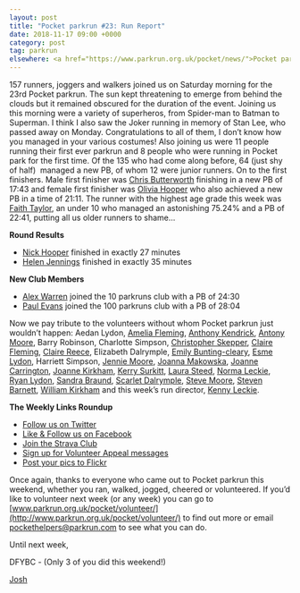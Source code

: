 ```yaml
---
layout: post
title: "Pocket parkrun #23: Run Report"
date: 2018-11-17 09:00 +0000
category: post
tag: parkrun
elsewhere: <a href="https://www.parkrun.org.uk/pocket/news/">Pocket parkrun</a>
---
```


157 runners, joggers and walkers joined us on Saturday morning for the 23rd Pocket parkrun. The sun kept threatening to emerge from behind the clouds but it remained obscured for the duration of the event. Joining us this morning were a variety of superheros, from Spider-man to Batman to Superman. I think I also saw the Joker running in memory of Stan Lee, who passed away on Monday. Congratulations to all of them, I don’t know how you managed in your various costumes! Also joining us were 11 people running their first ever parkrun and 8 people who were running in Pocket park for the first time. Of the 135 who had come along before, 64 (just shy of half)  managed a new PB, of whom 12 were junior runners. On to the first finishers. Male first finisher was [Chris Butterworth](http://www.parkrun.org.uk/pocket/results/latestresults/athletehistory?athleteNumber=287219) finishing in a new PB of 17:43 and female first finisher was [Olivia Hooper](http://www.parkrun.org.uk/pocket/results/latestresults/athletehistory?athleteNumber=4031479) who also achieved a new PB in a time of 21:11. The runner with the highest age grade this week was [Faith Taylor](http://www.parkrun.org.uk/pocket/results/latestresults/athletehistory?athleteNumber=1240026), an under 10 who managed an astonishing 75.24% and a PB of 22:41, putting all us older runners to shame...

**Round Results**

*   [Nick Hooper](http://www.parkrun.org.uk/pocket/results/latestresults/athletehistory?athleteNumber=4838149) finished in exactly 27 minutes
*   [Helen Jennings](http://www.parkrun.org.uk/pocket/results/latestresults/athletehistory?athleteNumber=4982306) finished in exactly 35 minutes

**New Club Members**

*   [Alex Warren](http://www.parkrun.org.uk/pocket/results/latestresults/athletehistory?athleteNumber=4851871) joined the 10 parkruns club with a PB of 24:30
*   [Paul Evans](http://www.parkrun.org.uk/pocket/results/latestresults/athletehistory?athleteNumber=917005) joined the 100 parkruns club with a PB of 28:04

Now we pay tribute to the volunteers without whom Pocket parkrun just wouldn’t happen: Aedan Lydon, [Amelia Fleming](http://www.parkrun.org.uk/pocket/results/latestresults/athletehistory?athleteNumber=3014582), [Anthony Kendrick](http://www.parkrun.org.uk/pocket/results/latestresults/athletehistory?athleteNumber=1360703), [Antony Moore](http://www.parkrun.org.uk/pocket/results/weeklyresults/athletehistory?athleteNumber=2865977), Barry Robinson, Charlotte Simpson, [Christopher Skepper](http://www.parkrun.org.uk/pocket/results/latestresults/athletehistory?athleteNumber=3655506), [Claire Fleming](http://www.parkrun.org.uk/pocket/results/latestresults/athletehistory?athleteNumber=3373181), [Claire Reece](http://www.parkrun.org.uk/pocket/results/latestresults/athletehistory?athleteNumber=4701687), Elizabeth Dalrymple, [Emily Bunting-cleary](http://www.parkrun.org.uk/pocket/results/weeklyresults/athletehistory?athleteNumber=3982155), [Esme Lydon](http://www.parkrun.org.uk/pocket/results/latestresults/athletehistory?athleteNumber=3177668), Harriett Simpson, [Jennie Moore](http://www.parkrun.org.uk/pocket/results/weeklyresults/athletehistory?athleteNumber=2779626), [Joanna Makowska](http://www.parkrun.org.uk/pocket/results/weeklyresults/athletehistory?athleteNumber=4694696), [Joanne Carrington](http://www.parkrun.org.uk/pocket/results/weeklyresults/athletehistory?athleteNumber=181580), [Joanne Kirkham](http://www.parkrun.org.uk/pocket/results/weeklyresults/athletehistory?athleteNumber=4936439), [Kerry Surkitt](http://www.parkrun.org.uk/pocket/results/latestresults/athletehistory?athleteNumber=693485), [Laura Steed](http://www.parkrun.org.uk/pocket/results/latestresults/athletehistory?athleteNumber=653409), [Norma Leckie](http://www.parkrun.org.uk/pocket/results/weeklyresults/athletehistory?athleteNumber=85968), [Ryan Lydon](http://www.parkrun.org.uk/pocket/results/latestresults/athletehistory?athleteNumber=2513569), [Sandra Braund](http://www.parkrun.org.uk/pocket/results/weeklyresults/athletehistory?athleteNumber=2538755), [Scarlet Dalrymple](http://www.parkrun.org.uk/pocket/results/weeklyresults/athletehistory?athleteNumber=3042815), [Steve Moore](http://www.parkrun.org.uk/pocket/results/weeklyresults/athletehistory?athleteNumber=1771782), [Steven Barnett](http://www.parkrun.org.uk/pocket/results/weeklyresults/athletehistory?athleteNumber=4179392), [William Kirkham](http://www.parkrun.org.uk/pocket/results/latestresults/athletehistory?athleteNumber=4936459) and this week’s run director, [Kenny Leckie](http://www.parkrun.org.uk/pocket/results/weeklyresults/athletehistory?athleteNumber=4073128).

**The Weekly Links Roundup**

*   [Follow us on Twitter](https://twitter.com/pocketparkrun)
*   [Like & Follow us on Facebook](https://www.facebook.com/pocketparkrun/)
*   [Join the Strava Club](https://www.strava.com/clubs/PocketParkrun)
*   [Sign up for Volunteer Appeal messages](https://www.parkrun.com/runner/opt-ins/?Country=UK)
*   [Post your pics to Flickr](https://www.flickr.com/groups/pocket-parkrun/)

Once again, thanks to everyone who came out to Pocket parkrun this weekend, whether you ran, walked, jogged, cheered or volunteered. If you’d like to volunteer next week (or any week) you can go to [www.parkrun.org.uk/pocket/volunteer/](http://www.parkrun.org.uk/pocket/volunteer/) to find out more or email [pockethelpers@parkrun.com](mailto:pockethelpers@parkrun.com) to see what you can do.

Until next week,

DFYBC - (Only 3 of you did this weekend!)

[Josh](http://www.parkrun.org.uk/pocket/results/latestresults/athletehistory?athleteNumber=4196740)

